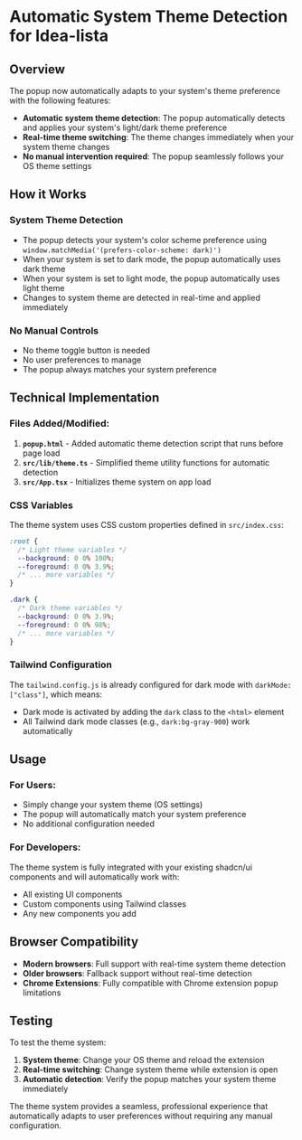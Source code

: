# Automatic System Theme Detection for Idea-lista

## Overview

The popup now automatically adapts to your system's theme preference with the following features:

- **Automatic system theme detection**: The popup automatically detects and applies your system's light/dark theme preference
- **Real-time theme switching**: The theme changes immediately when your system theme changes
- **No manual intervention required**: The popup seamlessly follows your OS theme settings

## How it Works

### System Theme Detection
- The popup detects your system's color scheme preference using `window.matchMedia('(prefers-color-scheme: dark)')`
- When your system is set to dark mode, the popup automatically uses dark theme
- When your system is set to light mode, the popup automatically uses light theme
- Changes to system theme are detected in real-time and applied immediately

### No Manual Controls
- No theme toggle button is needed
- No user preferences to manage
- The popup always matches your system preference

## Technical Implementation

### Files Added/Modified:

1. **`popup.html`** - Added automatic theme detection script that runs before page load
2. **`src/lib/theme.ts`** - Simplified theme utility functions for automatic detection
3. **`src/App.tsx`** - Initializes theme system on app load

### CSS Variables
The theme system uses CSS custom properties defined in `src/index.css`:

```css
:root {
  /* Light theme variables */
  --background: 0 0% 100%;
  --foreground: 0 0% 3.9%;
  /* ... more variables */
}

.dark {
  /* Dark theme variables */
  --background: 0 0% 3.9%;
  --foreground: 0 0% 98%;
  /* ... more variables */
}
```

### Tailwind Configuration
The `tailwind.config.js` is already configured for dark mode with `darkMode: ["class"]`, which means:
- Dark mode is activated by adding the `dark` class to the `<html>` element
- All Tailwind dark mode classes (e.g., `dark:bg-gray-900`) work automatically

## Usage

### For Users:
- Simply change your system theme (OS settings)
- The popup will automatically match your system preference
- No additional configuration needed

### For Developers:
The theme system is fully integrated with your existing shadcn/ui components and will automatically work with:
- All existing UI components
- Custom components using Tailwind classes
- Any new components you add

## Browser Compatibility

- **Modern browsers**: Full support with real-time system theme detection
- **Older browsers**: Fallback support without real-time detection
- **Chrome Extensions**: Fully compatible with Chrome extension popup limitations

## Testing

To test the theme system:

1. **System theme**: Change your OS theme and reload the extension
2. **Real-time switching**: Change system theme while extension is open
3. **Automatic detection**: Verify the popup matches your system theme immediately

The theme system provides a seamless, professional experience that automatically adapts to user preferences without requiring any manual configuration.

